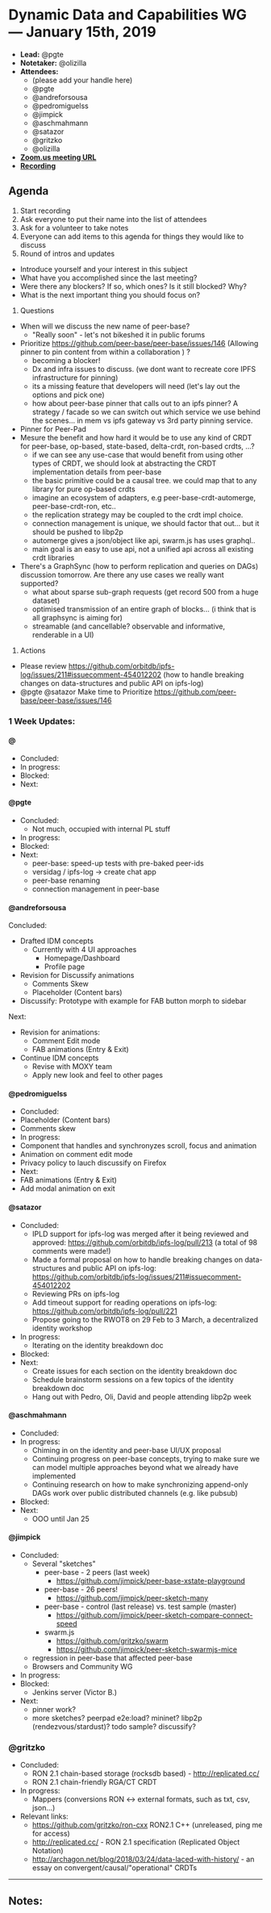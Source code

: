 # Dynamic Data and Capabilities WG — January 15th, 2019

- **Lead:** @pgte
- **Notetaker:** @olizilla
- **Attendees:**
   - (please add  your handle here)
   - @pgte
   - @andreforsousa
   - @pedromiguelss
   - @jimpick
   - @aschmahmann
   - @satazor
   - @gritzko
   - @olizilla
- [**Zoom.us meeting URL**](https://protocol.zoom.us/j/586782711)
- [**Recording**](https://www.youtube.com/watch?v=WQahNREs4hE)

## Agenda

1. Start recording
1. Ask everyone to put their name into the list of attendees
1. Ask for a volunteer to take notes
1. Everyone can add items to this agenda for things they would like to discuss
1. Round of intros and updates
  - Introduce yourself and your interest in this subject
  - What have you accomplished since the last meeting?
  - Were there any blockers? If so, which ones? Is it still blocked? Why?
  - What is the next important thing you should focus on?
1. Questions
  - When will we discuss the new name of peer-base?
    - "Really soon" - let's not bikeshed it in public forums
  - Prioritize https://github.com/peer-base/peer-base/issues/146 (Allowing pinner to pin content from within a collaboration ) ?
    - becoming a blocker!
    - Dx and infra issues to discuss. (we dont want to recreate core IPFS infrastructure for pinning)
    - its a missing feature that developers will need (let's lay out the options and pick one)
    - how about peer-base pinner that calls out to an ipfs pinner? A strategy / facade so we can switch out which service we use behind the scenes...  in mem vs ipfs gateway vs 3rd party pinning service.
  - Pinner for Peer-Pad
  - Mesure the benefit and how hard it would be to use any kind of CRDT for peer-base, op-based, state-based, delta-crdt, ron-based crdts, ...?
    - if we can see any use-case that would benefit from using other types of CRDT, we should look at abstracting the CRDT implementation details from peer-base
    - the basic primitive could be a causal tree. we could map that to any library for pure op-based crdts
    - imagine an ecosystem of adapters, e.g peer-base-crdt-automerge, peer-base-crdt-ron, etc..
    - the replication strategy may be coupled to the crdt impl choice.
    - connection management is unique, we should factor that out... but it should be pushed to libp2p
    - automerge gives a json/object like api, swarm.js has uses graphql..
    - main goal is an easy to use api, not a unified api across all existing crdt libraries
  - There's a GraphSync (how to perform replication and queries on DAGs) discussion tomorrow. Are there any use cases we really want supported?
    - what about sparse sub-graph requests (get record 500 from a huge dataset)
    - optimised transmission of an entire graph of blocks... (i think that is all graphsync is aiming for)
    - streamable (and cancellable? observable and informative, renderable in a UI)

1. Actions
  - Please review https://github.com/orbitdb/ipfs-log/issues/211#issuecomment-454012202 (how to handle breaking changes on data-structures and public API on ipfs-log)
  - @pgte @satazor Make time to Prioritize https://github.com/peer-base/peer-base/issues/146


### 1 Week Updates:

#### @
 - Concluded:
 - In progress:
 - Blocked:
 - Next:

#### @pgte
 - Concluded:
   - Not much, occupied with internal PL stuff
 - In progress:
 - Blocked:
 - Next:
   - peer-base: speed-up tests with pre-baked peer-ids
   - versidag / ipfs-log -> create chat app
   - peer-base renaming
   - connection management in peer-base

#### @andreforsousa
Concluded:
- Drafted IDM concepts
    - Currently with 4 UI approaches
        - Homepage/Dashboard
        - Profile page
- Revision for Discussify animations
    - Comments Skew
    - Placeholder (Content bars)
- Discussify: Prototype with example for FAB button morph to sidebar

Next:
- Revision for animations:
    - Comment Edit mode
    - FAB animations (Entry & Exit)
- Continue IDM concepts
    - Revise with MOXY team
    - Apply new look and feel to other pages



#### @pedromiguelss
 - Concluded:
  - Placeholder (Content bars)
  - Comments skew
 - In progress:
  - Component that handles and synchronyzes scroll, focus and animation
  - Animation on comment edit mode
  - Privacy policy to lauch discussify on Firefox
 - Next:
  - FAB animations (Entry & Exit)
  - Add modal animation on exit

#### @satazor
 - Concluded:
   - IPLD support for ipfs-log was merged after it being reviewed and approved: https://github.com/orbitdb/ipfs-log/pull/213 (a total of 98 comments were made!)
   - Made a formal proposal on how to handle breaking changes on data-structures and public API on ipfs-log: https://github.com/orbitdb/ipfs-log/issues/211#issuecomment-454012202
   - Reviewing PRs on ipfs-log
   - Add timeout support for reading operations on ipfs-log: https://github.com/orbitdb/ipfs-log/pull/221
   - Propose going to the RWOT8 on 29 Feb to 3 March, a decentralized identity workshop
 - In progress:
   - Iterating on the identity breakdown doc
 - Blocked:
 - Next:
   - Create issues for each section on the identity breakdown doc
   - Schedule brainstorm sessions on a few topics of the identity breakdown doc
   - Hang out with Pedro, Oli, David and people attending libp2p week

 #### @aschmahmann
 - Concluded:
 - In progress:
   - Chiming in on the identity and peer-base UI/UX proposal
   - Continuing progress on peer-base concepts, trying to make sure we can model multiple approaches beyond what we already have implemented
   - Continuing research on how to make synchronizing append-only DAGs work over public distributed channels (e.g. like pubsub)
 - Blocked:
 - Next:
   - OOO until Jan 25

#### @jimpick
 - Concluded:
   - Several "sketches"
     - peer-base - 2 peers (last week)
       - https://github.com/jimpick/peer-base-xstate-playground
     - peer-base - 26 peers!
       - https://github.com/jimpick/peer-sketch-many
     - peer-base - control (last release) vs. test sample (master)
       - https://github.com/jimpick/peer-sketch-compare-connect-speed
     - swarm.js
       - https://github.com/gritzko/swarm
       - https://github.com/jimpick/peer-sketch-swarmjs-mice
   - regression in peer-base that affected peer-base
   - Browsers and Community WG
 - In progress:
 - Blocked:
   - Jenkins server (Victor B.)
 - Next:
   - pinner work?
   - more sketches? peerpad e2e:load? mininet? libp2p (rendezvous/stardust)? todo sample? discussify?

### @gritzko
 - Concluded:
   - RON 2.1 chain-based storage (rocksdb based) - http://replicated.cc/
   - RON 2.1 chain-friendly RGA/CT CRDT
 - In progress:
   - Mappers (conversions RON <-> external formats, such as txt, csv, json...)
 - Relevant links:
   - https://github.com/gritzko/ron-cxx  RON2.1 C++ (unreleased, ping me for access)
   - http://replicated.cc/ - RON 2.1 specification (Replicated Object Notation)
   - http://archagon.net/blog/2018/03/24/data-laced-with-history/ - an essay on convergent/causal/"operational" CRDTs

 -------------

## Notes:

